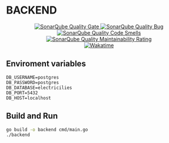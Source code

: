# BACKEND

<div align=center>
  <a href="https://sonarcloud.io/summary/new_code?id=electricilies.backend">
    <img alt="SonarQube Quality Gate" src="https://sonarcloud.io/api/project_badges/measure?project=electricilies.backend&metric=alert_status"/>
  </a>
  <a href="https://sonarcloud.io/summary/new_code?id=electricilies.backend">
    <img alt="SonarQube Quality Bug" src="https://sonarcloud.io/api/project_badges/measure?project=electricilies.backend&metric=bugs"/>
  </a>
  <a href="https://sonarcloud.io/summary/new_code?id=electricilies.backend">
    <img alt="SonarQube Quality Code Smells" src="https://sonarcloud.io/api/project_badges/measure?project=electricilies.backend&metric=code_smells"/>
  </a>
  <a href="https://sonarcloud.io/summary/new_code?id=electricilies.backend">
    <img alt="SonarQube Quality Maintainability Rating" src="https://sonarcloud.io/api/project_badges/measure?project=electricilies.backend&metric=sqale_rating"/>
  </a>
  <br />
  <a href="https://wakatime.com/badge/github/electricilies/backend">
    <img alt="Wakatime" src="https://wakatime.com/badge/github/electricilies/backend.svg"/>
  </a>
</div>

## Enviroment variables

```env
DB_USERNAME=postgres
DB_PASSWORD=postgres
DB_DATABASE=electricilies
DB_PORT=5432
DB_HOST=localhost
```

## Build and Run

```bash
go build -o backend cmd/main.go
./backend
```

